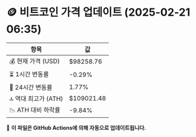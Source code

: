 # 🪙 비트코인 가격 업데이트 (2025-02-21 06:35)

| 항목                | 값 |
|--------------------|----------------|
| 💰 현재 가격 (USD) | $98258.76 |
| ⏳ 1시간 변동률    | -0.29% |
| 📆 24시간 변동률   | 1.77% |
| 🔝 역대 최고가 (ATH) | $109021.48 |
| 📉 ATH 대비 하락률 | -9.84% |

🔄 **이 파일은 GitHub Actions에 의해 자동으로 업데이트됩니다.**
